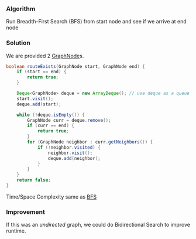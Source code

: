 ### Algorithm

Run Breadth-First Search (BFS) from start node and see if we arrive at end node

### Solution

We are provided 2 [GraphNode](https://github.com/RodneyShag/Interview_solutions/blob/master/Solutions/Cracking%20the%20Coding%20Interview/Implement%20a%20GraphNode.md)s.

```java
boolean routeExists(GraphNode start, GraphNode end) {
    if (start == end) {
        return true;
    }

    Deque<GraphNode> deque = new ArrayDeque(); // use deque as a queue
    start.visit();
    deque.add(start);

    while (!deque.isEmpty()) {
        GraphNode curr = deque.remove();
        if (curr == end) {
            return true;
        }
        for (GraphNode neighbor : curr.getNeighbors()) {
            if (!neighbor.visited) {
                neighbor.visit();
                deque.add(neighbor);
            }
        }
    }
    return false;
}
```

Time/Space Complexity same as [BFS](https://github.com/RodneyShag/Interview_solutions/blob/master/Solutions/Cracking%20the%20Coding%20Interview/Breadth-First%20Search.md)

### Improvement

If this was an _undirected_ graph, we could do Bidirectional Search to improve runtime.
